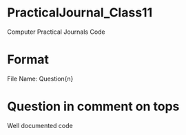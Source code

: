 # PracticalJournal_Class11
Computer Practical Journals Code

# Format

File Name: Question{n}

# Question in comment on tops

Well documented code
